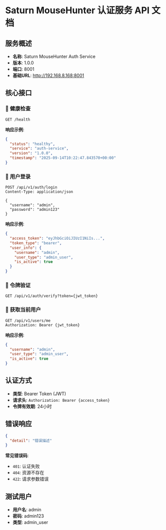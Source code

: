 # Saturn MouseHunter 认证服务 API 文档

## 服务概述
- **名称**: Saturn MouseHunter Auth Service
- **版本**: 1.0.0
- **端口**: 8001
- **基础URL**: http://192.168.8.168:8001

## 核心接口

### 🏥 健康检查
```http
GET /health
```
**响应示例**:
```json
{
  "status": "healthy",
  "service": "auth-service",
  "version": "1.0.0",
  "timestamp": "2025-09-14T10:22:47.843570+00:00"
}
```

### 🔐 用户登录
```http
POST /api/v1/auth/login
Content-Type: application/json

{
  "username": "admin",
  "password": "admin123"
}
```
**响应示例**:
```json
{
  "access_token": "eyJhbGciOiJIUzI1NiIs...",
  "token_type": "bearer",
  "user_info": {
    "username": "admin",
    "user_type": "admin_user",
    "is_active": true
  }
}
```

### 🎫 令牌验证
```http
GET /api/v1/auth/verify?token={jwt_token}
```

### 👤 获取当前用户
```http
GET /api/v1/users/me
Authorization: Bearer {jwt_token}
```
**响应示例**:
```json
{
  "username": "admin",
  "user_type": "admin_user",
  "is_active": true
}
```

## 认证方式
- **类型**: Bearer Token (JWT)
- **请求头**: `Authorization: Bearer {access_token}`
- **令牌有效期**: 24小时

## 错误响应
```json
{
  "detail": "错误描述"
}
```

**常见错误码**:
- `401`: 认证失败
- `404`: 资源不存在
- `422`: 请求参数错误

## 测试用户
- **用户名**: admin
- **密码**: admin123
- **类型**: admin_user
